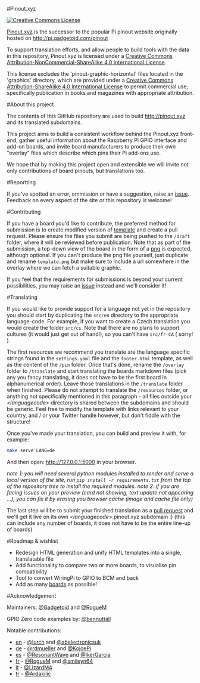 #Pinout.xyz

<a rel="license" href="http://creativecommons.org/licenses/by-nc-sa/4.0/"><img alt="Creative Commons License" style="border-width:0" src="https://i.creativecommons.org/l/by-nc-sa/4.0/88x31.png" /></a>

[Pinout.xyz](http://pinout.xyz/) is the successor to the popular Pi pinout website originally hosted on http://pi.gadgetoid.com/pinout

To support translation efforts, and allow people to build tools with the data in this repository, Pinout.xyz is licensed under a <a rel="license" href="http://creativecommons.org/licenses/by-nc-sa/4.0/">Creative Commons Attribution-NonCommercial-ShareAlike 4.0 International License</a>.

This license excludes the 'pinout-graphic-horizontal' files located in the 'graphics' directory, which are provided under a <a rel="license" href="http://creativecommons.org/licenses/by-sa/4.0/">Creative Commons Attribution-ShareAlike 4.0 International License</a> to permit commercial use; specifically publication in books and magazines with appropriate attribution.

#About this project

The contents of this GitHub repository are used to build http://pinout.xyz and its translated subdomains.

This project aims to build a consistent workflow behind the Pinout.xyz front-end, gather useful information about the Raspberry Pi GPIO interface and add-on boards, and invite board manufacturers to produce their own "overlay" files which describe which pins their Pi add-ons use.

We hope that by making this project open and extensible we will invite not only contributions of board pinouts, but translations too.

#Reportting

If you've spotted an error, ommission or have a suggestion, raise an [issue](https://github.com/Gadgetoid/Pinout.xyz/issues). Feedback on every aspect of the site or this repository is welcome!

#Contributing

If you have a board you'd like to contribute, the preferred method for submission is to create modified version of [template](https://github.com/Gadgetoid/Pinout.xyz/blob/master/draft/overlay/template.md) and create a pull request. Please ensure the files you submit are being pushed to the `/draft` folder, where it will be reviewed before publication. Note that as part of the submission, a top-down view of the board in the form of a [png](https://github.com/Gadgetoid/Pinout.xyz/blob/master/draft/overlay/template.png) is expected, although optional. If you can't produce the png file yourself, just duplicate and rename `template.png` but make sure to include a url somewhere in the overlay where we can fetch a suitable graphic.

If you feel that the requirements for submissions is beyond your current possibilities, you may raise an [issue](https://github.com/Gadgetoid/Pinout.xyz/issues) instead and we'll consider it!

#Translating

If you would like to provide support for a language not yet in the repository you should start by duplicating the `src/en` directory to the appropriate language-code. For example, if you want to create a Czech translation you would create the folder `src/cs`. Note that there are no plans to support cultures (it would just get out of hand!), so you can't have `src/fr-CA` ( sorry! ).

The first resources we recommend you translate are the language specific strings found in the `settings.yaml` file and the `footer.html` template, as well as the content of the `/pin` folder. Once that's done, rename the `/overlay` folder to `/translate` and start translating the boards markdown files (pick any you fancy translating, it does not have to be the first board in alphanumerical order). Leave those translations in the `/translate` folder when finished. Please do not attempt to translate the `/resources` folder, or anything not specifically mentioned in this paragraph - all files outside your *&lt;languagecode&gt;* directory is shared between the subdomains and should be generic. Feel free to modify the template with links relevant to your country, and / or your Twitter handle however, but don't fiddle with the structure!

Once you've made your translation, you can build and preview it with, for example:

```bash
make serve LANG=de
```

And then open: http://127.0.0.1:5000 in your browser.

*note 1: you will need several python modules installed to render and serve a local version of the site, run `pip install -r requirements.txt` from the top of the repository tree to install the required modules.*
*note 2: if you are facing issues on your preview (card not showing, text update not appearing ...), you can fix it by erasing you browser cache (image and cache file only)*

The last step will be to submit your finished translation as a [pull request](https://github.com/Gadgetoid/Pinout.xyz/pulls) and we'll get it live on its own *&lt;languagecode&gt;*.pinout.xyz subdomain :)
(this can include any number of boards, it does not have to be the entire line-up of boards)

#Roadmap &amp; wishlist

* Redesign HTML generation and unify HTML templates into a single, translatable file
* Add functionality to compare two or more boards, to visualise pin compatibility
* Tool to convert WiringPi to GPIO to BCM and back
* Add as many [boards](http://pinout.xyz/boards) as possible!

#Acknowledgement

Maintainers: [@Gadgetoid](https://github.com/Gadgetoid) and [@RogueM](https://github.com/RogueM)

GPIO Zero code examples by: [@bennuttall](https://github.com/bennuttall)

Notable contributions:

* [en](http://pinout.xyz/) - [@lurch](https://github.com/lurch) and [@abelectronicsuk](https://github.com/abelectronicsuk)
* [de](http://de.pinout.xyz/) - [@rdmueller](https://github.com/rdmueller) and [@KojoePi](https://github.com/KojoePi)
* [es](http://es.pinout.xyz/) - [@ResonantWave](https://github.com/ResonantWave) and [@IkerGarcia](https://github.com/IkerGarcia)
* [fr](http://fr.pinout.xyz/) - [@RogueM](https://github.com/RogueM) and [@smileyn64](https://github.com/smileyn64)
* [it](http://it.pinout.xyz/) - [@LizardM4](https://github.com/LizardM4)
* [tr](http://tr.pinout.xyz/) - [@Ardakilic](https://github.com/Ardakilic)

